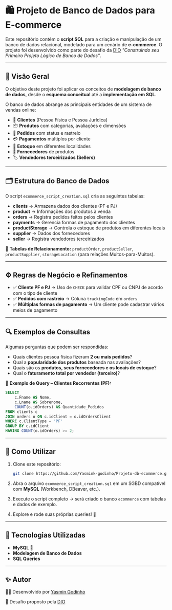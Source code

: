 

# 🛍️ Projeto de Banco de Dados para E-commerce

Este repositório contém o **script SQL** para a criação e manipulação de um banco de dados relacional, modelado para um cenário de **e-commerce**.
O projeto foi desenvolvido como parte do desafio da [DIO](https://www.dio.me/) *"Construindo seu Primeiro Projeto Lógico de Banco de Dados"*.

---

## 📌 Visão Geral

O objetivo deste projeto foi aplicar os conceitos de **modelagem de banco de dados**, desde o **esquema conceitual** até a **implementação em SQL**.

O banco de dados abrange as principais entidades de um sistema de vendas online:

* 👤 **Clientes** (Pessoa Física e Pessoa Jurídica)
* 📦 **Produtos** com categorias, avaliações e dimensões
* 🛒 **Pedidos** com status e rastreio
* 💳 **Pagamentos** múltiplos por cliente
* 🏬 **Estoque** em diferentes localidades
* 🚚 **Fornecedores** de produtos
* 🏷️ **Vendedores terceirizados (Sellers)**

---

## 🗂️ Estrutura do Banco de Dados

O script `ecommerce_script_creation.sql` cria as seguintes tabelas:

* **clients** → Armazena dados dos clientes (PF e PJ)
* **product** → Informações dos produtos à venda
* **orders** → Registra pedidos feitos pelos clientes
* **payments** → Gerencia formas de pagamento dos clientes
* **productStorage** → Controla o estoque de produtos em diferentes locais
* **supplier** → Dados dos fornecedores
* **seller** → Registra vendedores terceirizados

🔗 **Tabelas de Relacionamento:**
`productOrder`, `productSeller`, `productSupplier`, `storageLocation` (para relações Muitos-para-Muitos).

---

## ⚙️ Regras de Negócio e Refinamentos

* ✅ **Cliente PF e PJ** → Uso de `CHECK` para validar CPF ou CNPJ de acordo com o tipo de cliente
* ✅ **Pedidos com rastreio** → Coluna `trackingCode` em `orders`
* ✅ **Múltiplas formas de pagamento** → Um cliente pode cadastrar vários meios de pagamento

---

## 🔍 Exemplos de Consultas

Algumas perguntas que podem ser respondidas:

* Quais clientes pessoa física fizeram **2 ou mais pedidos**?
* Qual a **popularidade dos produtos** baseada nas avaliações?
* Quais são os **produtos, seus fornecedores e os locais de estoque**?
* Qual o **faturamento total por vendedor (terceiro)**?

📌 **Exemplo de Query – Clientes Recorrentes (PF):**

```sql
SELECT 
    c.Fname AS Nome, 
    c.Lname AS Sobrenome, 
    COUNT(o.idOrders) AS Quantidade_Pedidos
FROM clients c
JOIN orders o ON c.idClient = o.idOrdersClient
WHERE c.ClientType = 'PF'
GROUP BY c.idClient
HAVING COUNT(o.idOrders) >= 2;
```

---

## 🚀 Como Utilizar

1. Clone este repositório:

   ```bash
   git clone https://github.com/Yasmink-godinho/Projeto-db-ecommerce.git
   ```
2. Abra o arquivo `ecommerce_script_creation.sql` em um SGBD compatível com **MySQL** (Workbench, DBeaver, etc.).
3. Execute o script completo → será criado o banco `ecommerce` com tabelas e dados de exemplo.
4. Explore e rode suas próprias queries! 🎯

---

## 📖 Tecnologias Utilizadas

* **MySQL** 🐬
* **Modelagem de Banco de Dados**
* **SQL Queries**

---

## ✨ Autor

👩‍💻 Desenvolvido por [Yasmin Godinho](https://github.com/YasminK-godinho)

📌 Desafio proposto pela [DIO](https://www.dio.me/)

